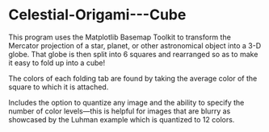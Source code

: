 # Celestial-Origami---Cube

This program uses the Matplotlib Basemap Toolkit to transform the Mercator projection of a star, planet, or other astronomical object into a 3-D globe. That globe is then split into 6 squares and rearranged so as to make it easy to fold up into a cube!

The colors of each folding tab are found by taking the average color of the square to which it is attached.

Includes the option to quantize any image and the ability to specify the number of color levels—this is helpful for images that are blurry as showcased by the Luhman example which is quantized to 12 colors.
